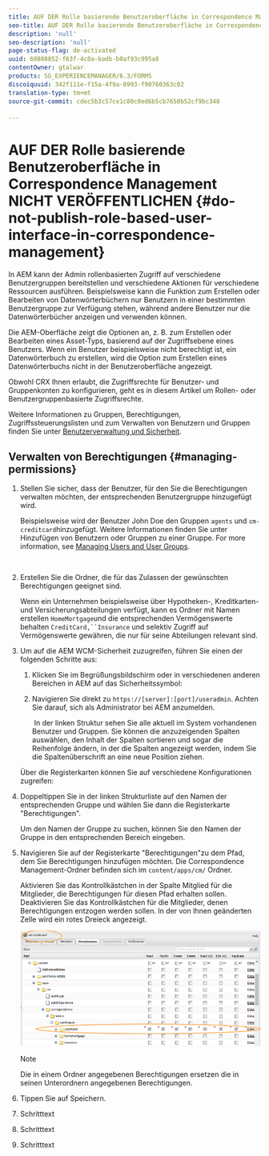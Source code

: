 ```yaml
---
title: AUF DER Rolle basierende Benutzeroberfläche in Correspondence Management NICHT VERÖFFENTLICHEN
seo-title: AUF DER Rolle basierende Benutzeroberfläche in Correspondence Management NICHT VERÖFFENTLICHEN
description: 'null'
seo-description: 'null'
page-status-flag: de-activated
uuid: 60808852-f63f-4c0a-badb-b0af93c995a8
contentOwner: gtalwar
products: SG_EXPERIENCEMANAGER/6.3/FORMS
discoiquuid: 342f111e-f15a-4f9a-8993-f90760363c02
translation-type: tm+mt
source-git-commit: cdec5b3c57ce1c80c0ed6b5cb7650b52cf9bc340

---
```



# AUF DER Rolle basierende Benutzeroberfläche in Correspondence Management NICHT VERÖFFENTLICHEN {#do-not-publish-role-based-user-interface-in-correspondence-management}

In AEM kann der Admin rollenbasierten Zugriff auf verschiedene Benutzergruppen bereitstellen und verschiedene Aktionen für verschiedene Ressourcen ausführen. Beispielsweise kann die Funktion zum Erstellen oder Bearbeiten von Datenwörterbüchern nur Benutzern in einer bestimmten Benutzergruppe zur Verfügung stehen, während andere Benutzer nur die Datenwörterbücher anzeigen und verwenden können.

Die AEM-Oberfläche zeigt die Optionen an, z. B. zum Erstellen oder Bearbeiten eines Asset-Typs, basierend auf der Zugriffsebene eines Benutzers. Wenn ein Benutzer beispielsweise nicht berechtigt ist, ein Datenwörterbuch zu erstellen, wird die Option zum Erstellen eines Datenwörterbuchs nicht in der Benutzeroberfläche angezeigt.

Obwohl CRX Ihnen erlaubt, die Zugriffsrechte für Benutzer- und Gruppenkonten zu konfigurieren, geht es in diesem Artikel um Rollen- oder Benutzergruppenbasierte Zugriffsrechte.

Weitere Informationen zu Gruppen, Berechtigungen, Zugriffssteuerungslisten und zum Verwalten von Benutzern und Gruppen finden Sie unter [Benutzerverwaltung und Sicherheit](/help/sites-administering/security.md).

## Verwalten von Berechtigungen {#managing-permissions}

1. Stellen Sie sicher, dass der Benutzer, für den Sie die Berechtigungen verwalten möchten, der entsprechenden Benutzergruppe hinzugefügt wird.

   Beispielsweise wird der Benutzer John Doe den Gruppen `agents` und `cm-creditcard`hinzugefügt. Weitere Informationen finden Sie unter Hinzufügen von Benutzern oder Gruppen zu einer Gruppe. For more information, see [Managing Users and User Groups](/help/communities/users.md).

   ![]()

1. Erstellen Sie die Ordner, die für das Zulassen der gewünschten Berechtigungen geeignet sind.

   Wenn ein Unternehmen beispielsweise über Hypotheken-, Kreditkarten- und Versicherungsabteilungen verfügt, kann es Ordner mit Namen erstellen `HomeMortgage`und die entsprechenden Vermögenswerte behalten `CreditCard,``Insurance` und selektiv Zugriff auf Vermögenswerte gewähren, die nur für seine Abteilungen relevant sind.

1. Um auf die AEM WCM-Sicherheit zuzugreifen, führen Sie einen der folgenden Schritte aus:

   1. Klicken Sie im Begrüßungsbildschirm oder in verschiedenen anderen Bereichen in AEM auf das Sicherheitssymbol:

   1. Navigieren Sie direkt zu `https://[server]:[port]/useradmin`. Achten Sie darauf, sich als Administrator bei AEM anzumelden.

      ![]()
   In der linken Struktur sehen Sie alle aktuell im System vorhandenen Benutzer und Gruppen. Sie können die anzuzeigenden Spalten auswählen, den Inhalt der Spalten sortieren und sogar die Reihenfolge ändern, in der die Spalten angezeigt werden, indem Sie die Spaltenüberschrift an eine neue Position ziehen.

   Über die Registerkarten können Sie auf verschiedene Konfigurationen zugreifen:

1. Doppeltippen Sie in der linken Strukturliste auf den Namen der entsprechenden Gruppe und wählen Sie dann die Registerkarte &quot;Berechtigungen&quot;.

   Um den Namen der Gruppe zu suchen, können Sie den Namen der Gruppe in den entsprechenden Bereich eingeben.

1. Navigieren Sie auf der Registerkarte &quot;Berechtigungen&quot;zu dem Pfad, dem Sie Berechtigungen hinzufügen möchten. Die Correspondence Management-Ordner befinden sich im `content/apps/cm/` Ordner.

   Aktivieren Sie das Kontrollkästchen in der Spalte Mitglied für die Mitglieder, die Berechtigungen für diesen Pfad erhalten sollen. Deaktivieren Sie das Kontrollkästchen für die Mitglieder, denen Berechtigungen entzogen werden sollen. In der von Ihnen geänderten Zelle wird ein rotes Dreieck angezeigt.

   ![useradmin-creditcard](assets/useradmin-creditcard.png)

   >[!NOTE]
   >
   >Die in einem Ordner angegebenen Berechtigungen ersetzen die in seinen Unterordnern angegebenen Berechtigungen.

1. Tippen Sie auf Speichern.
1. Schritttext
1. Schritttext
1. Schritttext

